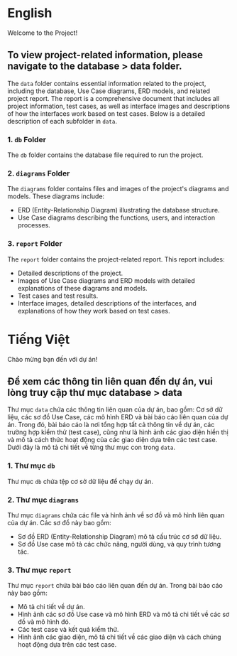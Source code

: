 # English

Welcome to the Project!

## To view project-related information, please navigate to the database > data folder.

The `data` folder contains essential information related to the project, including the database, Use Case diagrams, ERD models, and related project report. The report is a comprehensive document that includes all project information, test cases, as well as interface images and descriptions of how the interfaces work based on test cases. Below is a detailed description of each subfolder in `data`.

### 1. `db` Folder

The `db` folder contains the database file required to run the project.

### 2. `diagrams` Folder

The `diagrams` folder contains files and images of the project's diagrams and models. These diagrams include:

- ERD (Entity-Relationship Diagram) illustrating the database structure.
- Use Case diagrams describing the functions, users, and interaction processes.

### 3. `report` Folder

The `report` folder contains the project-related report. This report includes:

- Detailed descriptions of the project.
- Images of Use Case diagrams and ERD models with detailed explanations of these diagrams and models.
- Test cases and test results.
- Interface images, detailed descriptions of the interfaces, and explanations of how they work based on test cases.



# Tiếng Việt

Chào mừng bạn đến với dự án!

## Để xem các thông tin liên quan đến dự án, vui lòng truy cập thư mục database > data

Thư mục `data` chứa các thông tin liên quan của dự án, bao gồm: Cơ sở dữ liệu, các sơ đồ Use Case, các mô hình ERD và bài báo cáo liên quan của dự án. Trong đó, bài báo cáo là nơi tổng hợp tất cả thông tin về dự án, các trường hợp kiểm thử (test case), cũng như là hình ảnh các giao diện hiển thị và mô tả cách thức hoạt động của các giao diện dựa trên các test case. Dưới đây là mô tả chi tiết về từng thư mục con trong `data`.

### 1. Thư mục `db`

Thư mục `db` chứa tệp cơ sở dữ liệu để chạy dự án.

### 2. Thư mục `diagrams`

Thư mục `diagrams` chứa các file và hình ảnh về sơ đồ và mô hình liên quan của dự án. Các sơ đồ này bao gồm:

- Sơ đồ ERD (Entity-Relationship Diagram) mô tả cấu trúc cơ sở dữ liệu.
- Sơ đồ Use case mô tả các chức năng, người dùng, và quy trình tương tác.

### 3. Thư mục `report`

Thư mục `report` chứa bài báo cáo liên quan đến dự án. Trong bài báo cáo này bao gồm:

- Mô tả chi tiết về dự án.
- Hình ảnh các sơ đồ Use case và mô hình ERD và mô tả chi tiết về các sơ đồ và mô hình đó.
- Các test case và kết quả kiểm thử.
- Hình ảnh các giao diện, mô tả chi tiết về các giao diện và cách chúng hoạt động dựa trên các test case.